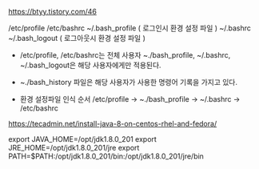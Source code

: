 https://btyy.tistory.com/46


/etc/profile
/etc/bashrc
~/.bash_profile ( 로그인시 환경 설정 파일 )
~/.bashrc
~/.bash_logout ( 로그아웃시 환경 설정 파일 )

* /etc/profile, /etc/bashrc는 전체 사용자 
~./bash_profile, ~/.bashrc, ~/.bash_logout은 해당 사용자에게만 적용된다.

* ~./bash_history 파일은 해당 사용자가 사용한 명령어 기록을 가지고 있다.

- 환경 설정파일 인식 순서
/etc/profile -> ~./bash_profile -> ~/.bashrc -> /etc/bashrc

https://tecadmin.net/install-java-8-on-centos-rhel-and-fedora/

export JAVA_HOME=/opt/jdk1.8.0_201
export JRE_HOME=/opt/jdk1.8.0_201/jre
export PATH=$PATH:/opt/jdk1.8.0_201/bin:/opt/jdk1.8.0_201/jre/bin